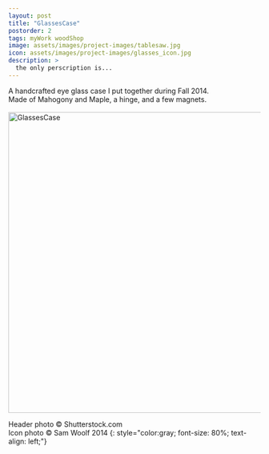```yaml
---
layout: post
title: "GlassesCase"
postorder: 2
tags: myWork woodShop
image: assets/images/project-images/tablesaw.jpg
icon: assets/images/project-images/glasses_icon.jpg
description: >
  the only perscription is...
---
```

A handcrafted eye glass case I put together during Fall 2014. 
<br>Made of Mahogony and Maple, a hinge, and a few magnets. 
<br><br>
<a data-flickr-embed="true"  href="https://www.flickr.com/photos/141235365@N08/albums/72157666222860366" title="GlassesCase"><img src="https://farm2.staticflickr.com/1480/25363037753_a01d5b9785_c.jpg" width="800" height="600" alt="GlassesCase"></a><script async src="//embedr.flickr.com/assets/client-code.js" charset="utf-8"></script>

Header photo &copy; Shutterstock.com<br>
Icon photo &copy; Sam Woolf 2014
{: style="color:gray; font-size: 80%; text-align: left;"}